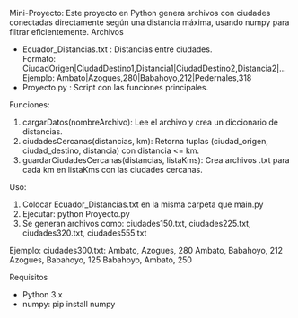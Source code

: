 Mini-Proyecto:
Este proyecto en Python genera archivos con ciudades conectadas directamente
según una distancia máxima, usando numpy para filtrar eficientemente.
Archivos
- Ecuador_Distancias.txt : Distancias entre ciudades.  
  Formato: CiudadOrigen|CiudadDestino1,Distancia1|CiudadDestino2,Distancia2|...
  Ejemplo: Ambato|Azogues,280|Babahoyo,212|Pedernales,318
- Proyecto.py : Script con las funciones principales.

Funciones:
1. cargarDatos(nombreArchivo): Lee el archivo y crea un diccionario de distancias.
2. ciudadesCercanas(distancias, km): Retorna tuplas (ciudad_origen, ciudad_destino, distancia) con distancia <= km.
3. guardarCiudadesCercanas(distancias, listaKms): Crea archivos .txt para cada km en listaKms con las ciudades cercanas.

Uso:
1. Colocar Ecuador_Distancias.txt en la misma carpeta que main.py  
2. Ejecutar: python Proyecto.py  
3. Se generan archivos como: ciudades150.txt, ciudades225.txt, ciudades320.txt, ciudades555.txt

Ejemplo:
ciudades300.txt:
Ambato, Azogues, 280
Ambato, Babahoyo, 212
Azogues, Babahoyo, 125
Babahoyo, Ambato, 250

Requisitos
- Python 3.x  
- numpy: pip install numpy
